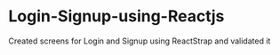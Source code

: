 # Login-Signup-using-Reactjs
Created screens for Login and Signup using ReactStrap and validated it
